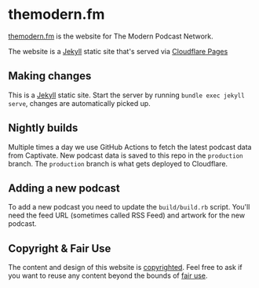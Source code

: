 # themodern.fm

[themodern.fm](https://themodern.fm) is the website for The Modern Podcast Network.

The website is a [Jekyll](https://jekyllrb.com) static site that's served via [Cloudflare Pages](https://pages.cloudflare.com/)

## Making changes

This is a [Jekyll](https://jekyllrb.com) static site. Start the server by running
`bundle exec jekyll serve`, changes are automatically picked up.

## Nightly builds

Multiple times a day we use GitHub Actions to fetch the latest podcast data from Captivate. New podcast
data is saved to this repo in the `production` branch. The `production` branch is what gets deployed to Cloudflare.

## Adding a new podcast

To add a new podcast you need to update the `build/build.rb` script. You'll need the feed URL (sometimes called
RSS Feed) and artwork for the new podcast.

## Copyright & Fair Use

The content and design of this website is [copyrighted](https://www.copyright.gov/help/faq/faq-general.html#mywork). Feel 
free to ask if you want to reuse any content beyond the bounds of [fair use](https://www.copyright.gov/fair-use/more-info.html).
